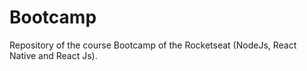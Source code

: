 # Bootcamp
Repository of the course Bootcamp of the Rocketseat (NodeJs, React Native and React Js).
